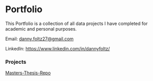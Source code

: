 # Portfolio

This Portfolio is a collection of all data projects I have completed for academic and personal purposes.

Email: danny.foltz27@gmail.com

LinkedIn: https://www.linkedin.com/in/dannyfoltz/

### Projects

[Masters-Thesis-Repo](https://github.com/dannyfoltz/Masters-Thesis-repo)
